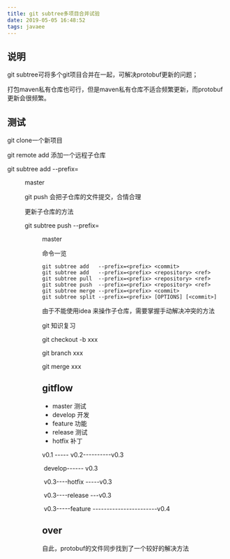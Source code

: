 ```yaml
---
title: git subtree多项目合并试验
date: 2019-05-05 16:48:52
tags: javaee
---
```


## 说明

git subtree可将多个git项目合并在一起，可解决protobuf更新的问题；

打包maven私有仓库也可行，但是maven私有仓库不适合频繁更新，而protobuf更新会很频繁。

## 测试

git clone一个新项目

git remote add <name> <url> 添加一个远程子仓库

git subtree add --prefix=<dir> <name> master

git push 会把子仓库的文件提交，合情合理

更新子仓库的方法

git subtree push --prefix=<dir> <name> master

<!--more-->

命令一览

```linux
git subtree add   --prefix=<prefix> <commit>
git subtree add   --prefix=<prefix> <repository> <ref>
git subtree pull  --prefix=<prefix> <repository> <ref>
git subtree push  --prefix=<prefix> <repository> <ref>
git subtree merge --prefix=<prefix> <commit>
git subtree split --prefix=<prefix> [OPTIONS] [<commit>]
```

由于不能使用idea 来操作子仓库，需要掌握手动解决冲突的方法

 git 知识复习

git checkout -b xxx

git branch xxx

git merge xxx

## gitflow

- master 测试
- develop 开发
- feature 功能
- release 测试
- hotfix 补丁

v0.1 ----- v0.2----------v0.3

​              develop------ v0.3

​                                   v0.3----hotfix -----v0.3

​                                     v0.3----release ---v0.3

​                                    v0.3-----feature -----------------------v0.4

## over

自此，protobuf的文件同步找到了一个较好的解决方法

